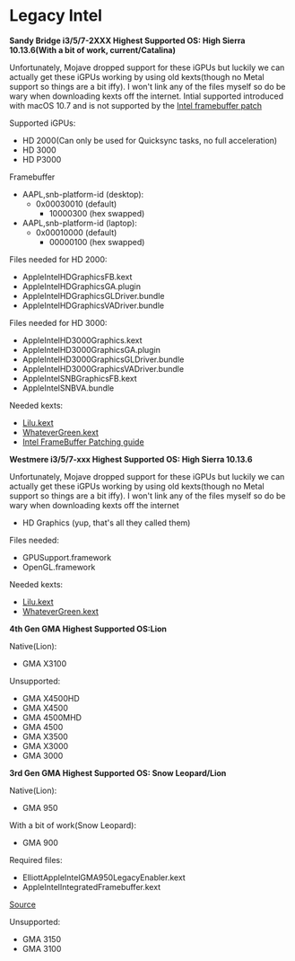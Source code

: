 # Legacy Intel

**Sandy Bridge i3/5/7-2XXX Highest Supported OS: High Sierra 10.13.6\(With a bit of work, current/Catalina\)**

Unfortunately, Mojave dropped support for these iGPUs but luckily we can actually get these iGPUs working by using old kexts\(though no Metal support so things are a bit iffy\). I won't link any of the files myself so do be wary when downloading kexts off the internet. Intial supported introduced with macOS 10.7 and is not supported by the [Intel framebuffer patch](https://www.insanelymac.com/forum/topic/334899-intel-framebuffer-patching-using-whatevergreen/?tab=comments#comment-2626271)

Supported iGPUs:

* HD 2000\(Can only be used for Quicksync tasks, no full acceleration\)
* HD 3000
* HD P3000

Framebuffer

* AAPL,snb-platform-id \(desktop\): 
  * 0x00030010 \(default\)
    * 10000300 \(hex swapped\)
* AAPL,snb-platform-id \(laptop\): 
  * 0x00010000 \(default\)
    * 00000100 \(hex swapped\)

Files needed for HD 2000:

* AppleIntelHDGraphicsFB.kext
* AppleIntelHDGraphicsGA.plugin
* AppleIntelHDGraphicsGLDriver.bundle
* AppleIntelHDGraphicsVADriver.bundle

Files needed for HD 3000:

* AppleIntelHD3000Graphics.kext
* AppleIntelHD3000GraphicsGA.plugin
* AppleIntelHD3000GraphicsGLDriver.bundle
* AppleIntelHD3000GraphicsVADriver.bundle
* AppleIntelSNBGraphicsFB.kext
* AppleIntelSNBVA.bundle

Needed kexts:

* [Lilu.kext](https://github.com/acidanthera/Lilu/releases)
* [WhateverGreen.kext](https://github.com/acidanthera/WhateverGreen/releases)
* [Intel FrameBuffer Patching guide](https://www.insanelymac.com/forum/topic/334899-intel-framebuffer-patching-using-whatevergreen/?tab=comments#comment-2626271)


**Westmere i3/5/7-xxx Highest Supported OS: High Sierra 10.13.6**

Unfortunately, Mojave dropped support for these iGPUs but luckily we can actually get these iGPUs working by using old kexts\(though no Metal support so things are a bit iffy\). I won't link any of the files myself so do be wary when downloading kexts off the internet

* HD Graphics \(yup, that's all they called them\)

Files needed:

* GPUSupport.framework
* OpenGL.framework

Needed kexts:

* [Lilu.kext](https://github.com/acidanthera/Lilu/releases)
* [WhateverGreen.kext](https://github.com/acidanthera/WhateverGreen/releases)


**4th Gen GMA Highest Supported OS:Lion**

Native\(Lion\):

* GMA X3100

Unsupported:

* GMA X4500HD
* GMA X4500
* GMA 4500MHD
* GMA 4500
* GMA X3500
* GMA X3000
* GMA 3000

**3rd Gen GMA Highest Supported OS: Snow Leopard/Lion**

Native\(Lion\):

* GMA 950

With a bit of work\(Snow Leopard\):

* GMA 900

Required files:

* ElliottAppleIntelGMA950LegacyEnabler.kext
* AppleIntelIntegratedFramebuffer.kext

[Source](https://www.insanelymac.com/forum/topic/284885-guide-1068-on-a-dell-optiplex-gx280/)

Unsupported:

* GMA 3150
* GMA 3100

